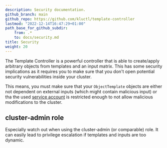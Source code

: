 ```yaml
---
description: Security documentation.
github_branch: main
github_repo: https://github.com/kluctl/template-controller
lastmod: "2022-12-14T16:47:29+01:00"
path_base_for_github_subdir:
    from: .*
    to: docs/security.md
title: Security
weight: 20
---
```






The Template Controller is a powerful controller that is able to create/apply arbitrary objects from templates and an
input matrix. This has some security implications as it requires you to make sure that you don't open potential
security vulnerabilities inside your cluster.

This means, you must make sure that your `ObjectTemplate` objects are either not dependent on external inputs (which
might contain malicious input) or tha the used [service account](./spec/v1alpha1/objecttemplate.md#serviceaccountname)
is restricted enough to not allow malicious modifications to the cluster.

## cluster-admin role

Especially watch out when using the cluster-admin (or comparable) role. It can easily lead to privilege escalation if
templates and inputs are too dynamic. 

